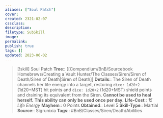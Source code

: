 ```yaml
---
aliases: ["Soul Patch"]
cover: 
created: 2321-02-07
cssclass: 
description: 
filetype: SubSkill
image: 
permalink: 
publish: true
tags: []
updated: 2023-06-02
---
```


> [!skill] Soul Patch
> **Tree**:: [[Compendium/BnB/Sourcebook Homebrews/Creating a Vault Hunter/The Classes/Siren/Siren of Death/Siren of Death|Siren of Death]]
> **Details**:: The Siren of Death channels her life energy into a target, restoring `dice: 1d20+2` (1d20+MST) hit points and `dice: 1d20+2` (1d20+MST) shield points and draining its equivalent from the Siren. **Cannot be used to heal herself.** **This ability can only be used once per day.**
> **Life-Cost**:: *15 Life Energy*
> **Mayhem**:: 0 Points
> **Obtained**:: Level 5
> **Skill-Type**:: Martial
> **Source**:: Sigrunixia
> **Tags**:: #BnB/Classes/Siren/Death/Abilities
